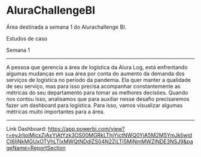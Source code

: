 # AluraChallengeBI

Área destinada a semana 1 do Alurachallenge BI.

Estudos de caso

Semana 1
_______________________________________________________________________________________________________________________________________________________________________

A pessoa que gerencia a área de logística da Alura Log, está enfrentando algumas mudanças em sua área por conta do aumento da demanda dos serviços de logística no período da pandemia. Ela quer manter a qualidade de seu serviço, mas para isso precisa acompanhar constantemente as métricas do seu departamento para tomar as melhores decisões. Quando nos contou isso, analisamos que para auxiliar nesse desafio precisaremos fazer um dashboard para logística. Para isso, vamos visualizar algumas métricas muito importantes para a área.
_______________________________________________________________________________________________________________________________________________________________________

Link Dashboard:
https://app.powerbi.com/view?r=eyJrIjoiMjcxZjAxYjAtYzk3OS00MGRkLThjYjctNWQ0YjA5M2M5YmJkIiwidCI6IjNkMGUxOTVhLTIxMWQtNDdlZS04N2ZjLTI5MjNmMWZlNDE3NSJ9&pageName=ReportSection
